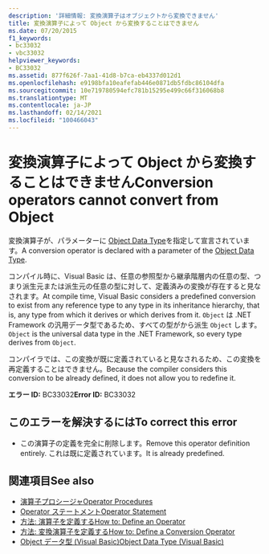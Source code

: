 ```yaml
---
description: '詳細情報: 変換演算子はオブジェクトから変換できません'
title: 変換演算子によって Object から変換することはできません
ms.date: 07/20/2015
f1_keywords:
- bc33032
- vbc33032
helpviewer_keywords:
- BC33032
ms.assetid: 877f626f-7aa1-41d8-b7ca-eb4337d012d1
ms.openlocfilehash: e9198bfa10eafefab446e0871db5fdbc86104dfa
ms.sourcegitcommit: 10e719780594efc781b15295e499c66f316068b8
ms.translationtype: MT
ms.contentlocale: ja-JP
ms.lasthandoff: 02/14/2021
ms.locfileid: "100466043"
---
```

# <a name="conversion-operators-cannot-convert-from-object"></a><span data-ttu-id="3faa1-103">変換演算子によって Object から変換することはできません</span><span class="sxs-lookup"><span data-stu-id="3faa1-103">Conversion operators cannot convert from Object</span></span>

<span data-ttu-id="3faa1-104">変換演算子が、パラメーターに [Object Data Type](../language-reference/data-types/object-data-type.md)を指定して宣言されています。</span><span class="sxs-lookup"><span data-stu-id="3faa1-104">A conversion operator is declared with a parameter of the [Object Data Type](../language-reference/data-types/object-data-type.md).</span></span>  
  
 <span data-ttu-id="3faa1-105">コンパイル時に、Visual Basic は、任意の参照型から継承階層内の任意の型、つまり派生元または派生元の任意の型に対して、定義済みの変換が存在すると見なされます。</span><span class="sxs-lookup"><span data-stu-id="3faa1-105">At compile time, Visual Basic considers a predefined conversion to exist from any reference type to any type in its inheritance hierarchy, that is, any type from which it derives or which derives from it.</span></span> <span data-ttu-id="3faa1-106">`Object` は .NET Framework の汎用データ型であるため、すべての型がから派生 `Object` します。</span><span class="sxs-lookup"><span data-stu-id="3faa1-106">`Object` is the universal data type in the .NET Framework, so every type derives from `Object`.</span></span>  
  
 <span data-ttu-id="3faa1-107">コンパイラでは、この変換が既に定義されていると見なされるため、この変換を再定義することはできません。</span><span class="sxs-lookup"><span data-stu-id="3faa1-107">Because the compiler considers this conversion to be already defined, it does not allow you to redefine it.</span></span>  
  
 <span data-ttu-id="3faa1-108">**エラー ID:** BC33032</span><span class="sxs-lookup"><span data-stu-id="3faa1-108">**Error ID:** BC33032</span></span>  
  
## <a name="to-correct-this-error"></a><span data-ttu-id="3faa1-109">このエラーを解決するには</span><span class="sxs-lookup"><span data-stu-id="3faa1-109">To correct this error</span></span>  
  
- <span data-ttu-id="3faa1-110">この演算子の定義を完全に削除します。</span><span class="sxs-lookup"><span data-stu-id="3faa1-110">Remove this operator definition entirely.</span></span> <span data-ttu-id="3faa1-111">これは既に定義されています。</span><span class="sxs-lookup"><span data-stu-id="3faa1-111">It is already predefined.</span></span>  
  
## <a name="see-also"></a><span data-ttu-id="3faa1-112">関連項目</span><span class="sxs-lookup"><span data-stu-id="3faa1-112">See also</span></span>

- [<span data-ttu-id="3faa1-113">演算子プロシージャ</span><span class="sxs-lookup"><span data-stu-id="3faa1-113">Operator Procedures</span></span>](../programming-guide/language-features/procedures/operator-procedures.md)
- [<span data-ttu-id="3faa1-114">Operator ステートメント</span><span class="sxs-lookup"><span data-stu-id="3faa1-114">Operator Statement</span></span>](../language-reference/statements/operator-statement.md)
- [<span data-ttu-id="3faa1-115">方法: 演算子を定義する</span><span class="sxs-lookup"><span data-stu-id="3faa1-115">How to: Define an Operator</span></span>](../programming-guide/language-features/procedures/how-to-define-an-operator.md)
- [<span data-ttu-id="3faa1-116">方法: 変換演算子を定義する</span><span class="sxs-lookup"><span data-stu-id="3faa1-116">How to: Define a Conversion Operator</span></span>](../programming-guide/language-features/procedures/how-to-define-a-conversion-operator.md)
- [<span data-ttu-id="3faa1-117">Object データ型 (Visual Basic)</span><span class="sxs-lookup"><span data-stu-id="3faa1-117">Object Data Type (Visual Basic)</span></span>](../language-reference/data-types/object-data-type.md)
